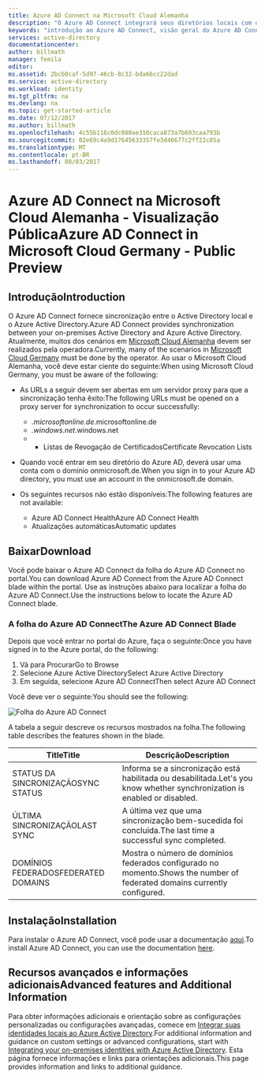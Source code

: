 ```yaml
---
title: Azure AD Connect na Microsoft Cloud Alemanha
description: "O Azure AD Connect integrará seus diretórios locais com o Azure Active Directory. Isso permite que você forneça uma identidade comum para os aplicativos do Office 365, Azure e SaaS integrados ao AD do Azure."
keywords: "introdução ao Azure AD Connect, visão geral do Azure AD Connect, o que é o Azure AD Connect, instalar o active directory, Alemanha, Floresta Negra"
services: active-directory
documentationcenter: 
author: billmath
manager: femila
editor: 
ms.assetid: 2bcb0caf-5d97-46cb-8c32-bda66cc22dad
ms.service: active-directory
ms.workload: identity
ms.tgt_pltfrm: na
ms.devlang: na
ms.topic: get-started-article
ms.date: 07/12/2017
ms.author: billmath
ms.openlocfilehash: 4c55b116c0dc080ae316caca873a7b693caa793b
ms.sourcegitcommit: 02e69c4a9d17645633357fe3d46677c2ff22c85a
ms.translationtype: MT
ms.contentlocale: pt-BR
ms.lasthandoff: 08/03/2017
---
```

# <a name="azure-ad-connect-in-microsoft-cloud-germany---public-preview"></a><span data-ttu-id="fcddd-105">Azure AD Connect na Microsoft Cloud Alemanha - Visualização Pública</span><span class="sxs-lookup"><span data-stu-id="fcddd-105">Azure AD Connect in Microsoft Cloud Germany - Public Preview</span></span>
## <a name="introduction"></a><span data-ttu-id="fcddd-106">Introdução</span><span class="sxs-lookup"><span data-stu-id="fcddd-106">Introduction</span></span>
<span data-ttu-id="fcddd-107">O Azure AD Connect fornece sincronização entre o Active Directory local e o Azure Active Directory.</span><span class="sxs-lookup"><span data-stu-id="fcddd-107">Azure AD Connect provides synchronization between your on-premises Active Directory and Azure Active Directory.</span></span>
<span data-ttu-id="fcddd-108">Atualmente, muitos dos cenários em [Microsoft Cloud Alemanha](https://www.microsoft.com/de-de/cloud/deutschland/default.aspx) devem ser realizados pela operadora.</span><span class="sxs-lookup"><span data-stu-id="fcddd-108">Currently, many of the scenarios in [Microsoft Cloud Germany](https://www.microsoft.com/de-de/cloud/deutschland/default.aspx) must be done by the operator.</span></span> <span data-ttu-id="fcddd-109">Ao usar o Microsoft Cloud Alemanha, você deve estar ciente do seguinte:</span><span class="sxs-lookup"><span data-stu-id="fcddd-109">When using Microsoft Cloud Germany, you must be aware of the following:</span></span>

* <span data-ttu-id="fcddd-110">As URLs a seguir devem ser abertas em um servidor proxy para que a sincronização tenha êxito:</span><span class="sxs-lookup"><span data-stu-id="fcddd-110">The following URLs must be opened on a proxy server for synchronization to occur successfully:</span></span>
  
  * <span data-ttu-id="fcddd-111">*.microsoftonline.de</span><span class="sxs-lookup"><span data-stu-id="fcddd-111">*.microsoftonline.de</span></span>
  * <span data-ttu-id="fcddd-112">*.windows.net</span><span class="sxs-lookup"><span data-stu-id="fcddd-112">*.windows.net</span></span>
  * * <span data-ttu-id="fcddd-113">Listas de Revogação de Certificados</span><span class="sxs-lookup"><span data-stu-id="fcddd-113">Certificate Revocation Lists</span></span>
* <span data-ttu-id="fcddd-114">Quando você entrar em seu diretório do Azure AD, deverá usar uma conta com o domínio onmicrosoft.de.</span><span class="sxs-lookup"><span data-stu-id="fcddd-114">When you sign in to your Azure AD directory, you must use an account in the onmicrosoft.de domain.</span></span>
* <span data-ttu-id="fcddd-115">Os seguintes recursos não estão disponíveis:</span><span class="sxs-lookup"><span data-stu-id="fcddd-115">The following features are not available:</span></span>
  * <span data-ttu-id="fcddd-116">Azure AD Connect Health</span><span class="sxs-lookup"><span data-stu-id="fcddd-116">Azure AD Connect Health</span></span>
  * <span data-ttu-id="fcddd-117">Atualizações automáticas</span><span class="sxs-lookup"><span data-stu-id="fcddd-117">Automatic updates</span></span>
 
## <a name="download"></a><span data-ttu-id="fcddd-118">Baixar</span><span class="sxs-lookup"><span data-stu-id="fcddd-118">Download</span></span>
<span data-ttu-id="fcddd-119">Você pode baixar o Azure AD Connect da folha do Azure AD Connect no portal.</span><span class="sxs-lookup"><span data-stu-id="fcddd-119">You can download Azure AD Connect from the Azure AD Connect blade within the portal.</span></span>  <span data-ttu-id="fcddd-120">Use as instruções abaixo para localizar a folha do Azure AD Connect.</span><span class="sxs-lookup"><span data-stu-id="fcddd-120">Use the instructions below to locate the Azure AD Connect blade.</span></span>

### <a name="the-azure-ad-connect-blade"></a><span data-ttu-id="fcddd-121">A folha do Azure AD Connect</span><span class="sxs-lookup"><span data-stu-id="fcddd-121">The Azure AD Connect Blade</span></span>
<span data-ttu-id="fcddd-122">Depois que você entrar no portal do Azure, faça o seguinte:</span><span class="sxs-lookup"><span data-stu-id="fcddd-122">Once you have signed in to the Azure portal, do the following:</span></span>

1. <span data-ttu-id="fcddd-123">Vá para Procurar</span><span class="sxs-lookup"><span data-stu-id="fcddd-123">Go to Browse</span></span>
2. <span data-ttu-id="fcddd-124">Selecione Azure Active Directory</span><span class="sxs-lookup"><span data-stu-id="fcddd-124">Select Azure Active Directory</span></span>
3. <span data-ttu-id="fcddd-125">Em seguida, selecione Azure AD Connect</span><span class="sxs-lookup"><span data-stu-id="fcddd-125">Then select Azure AD Connect</span></span>

<span data-ttu-id="fcddd-126">Você deve ver o seguinte:</span><span class="sxs-lookup"><span data-stu-id="fcddd-126">You should see the following:</span></span>

![Folha do Azure AD Connect](media/active-directory-aadconnect-germany/germany1.png)

<span data-ttu-id="fcddd-128">A tabela a seguir descreve os recursos mostrados na folha.</span><span class="sxs-lookup"><span data-stu-id="fcddd-128">The following table describes the features shown in the blade.</span></span>

| <span data-ttu-id="fcddd-129">Title</span><span class="sxs-lookup"><span data-stu-id="fcddd-129">Title</span></span> | <span data-ttu-id="fcddd-130">Descrição</span><span class="sxs-lookup"><span data-stu-id="fcddd-130">Description</span></span> |
| --- | --- |
| <span data-ttu-id="fcddd-131">STATUS DA SINCRONIZAÇÃO</span><span class="sxs-lookup"><span data-stu-id="fcddd-131">SYNC STATUS</span></span> |<span data-ttu-id="fcddd-132">Informa se a sincronização está habilitada ou desabilitada.</span><span class="sxs-lookup"><span data-stu-id="fcddd-132">Let's you know whether synchronization is enabled or disabled.</span></span> |
| <span data-ttu-id="fcddd-133">ÚLTIMA SINCRONIZAÇÃO</span><span class="sxs-lookup"><span data-stu-id="fcddd-133">LAST SYNC</span></span> |<span data-ttu-id="fcddd-134">A última vez que uma sincronização bem-sucedida foi concluída.</span><span class="sxs-lookup"><span data-stu-id="fcddd-134">The last time a successful sync completed.</span></span> |
| <span data-ttu-id="fcddd-135">DOMÍNIOS FEDERADOS</span><span class="sxs-lookup"><span data-stu-id="fcddd-135">FEDERATED DOMAINS</span></span> |<span data-ttu-id="fcddd-136">Mostra o número de domínios federados configurado no momento.</span><span class="sxs-lookup"><span data-stu-id="fcddd-136">Shows the number of federated domains currently configured.</span></span> |

## <a name="installation"></a><span data-ttu-id="fcddd-137">Instalação</span><span class="sxs-lookup"><span data-stu-id="fcddd-137">Installation</span></span>
<span data-ttu-id="fcddd-138">Para instalar o Azure AD Connect, você pode usar a documentação [aqui](active-directory-aadconnect.md#install-azure-ad-connect).</span><span class="sxs-lookup"><span data-stu-id="fcddd-138">To install Azure AD Connect, you can use the documentation [here](active-directory-aadconnect.md#install-azure-ad-connect).</span></span>

## <a name="advanced-features-and-additional-information"></a><span data-ttu-id="fcddd-139">Recursos avançados e informações adicionais</span><span class="sxs-lookup"><span data-stu-id="fcddd-139">Advanced features and Additional Information</span></span>
<span data-ttu-id="fcddd-140">Para obter informações adicionais e orientação sobre as configurações personalizadas ou configurações avançadas, comece em [Integrar suas identidades locais ao Azure Active Directory](active-directory-aadconnect.md).</span><span class="sxs-lookup"><span data-stu-id="fcddd-140">For additional information and guidance on custom settings or advanced configurations, start with [Integrating your on-premises identities with Azure Active Directory](active-directory-aadconnect.md).</span></span>  <span data-ttu-id="fcddd-141">Esta página fornece informações e links para orientações adicionais.</span><span class="sxs-lookup"><span data-stu-id="fcddd-141">This page provides information and links to additional guidance.</span></span>

